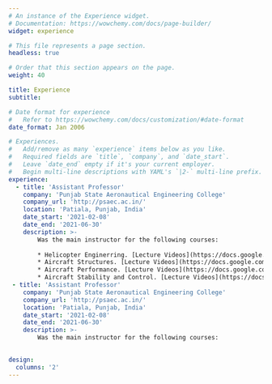 ```yaml
---
# An instance of the Experience widget.
# Documentation: https://wowchemy.com/docs/page-builder/
widget: experience

# This file represents a page section.
headless: true

# Order that this section appears on the page.
weight: 40

title: Experience
subtitle:

# Date format for experience
#   Refer to https://wowchemy.com/docs/customization/#date-format
date_format: Jan 2006

# Experiences.
#   Add/remove as many `experience` items below as you like.
#   Required fields are `title`, `company`, and `date_start`.
#   Leave `date_end` empty if it's your current employer.
#   Begin multi-line descriptions with YAML's `|2-` multi-line prefix.
experience:
  - title: 'Assistant Professor'
    company: 'Punjab State Aeronautical Engineering College'
    company_url: 'http://psaec.ac.in/'
    location: 'Patiala, Punjab, India'
    date_start: '2021-02-08'
    date_end: '2021-06-30'
    description: >-
        Was the main instructor for the following courses:
        
        * Helicopter Enginerring. [Lecture Videos](https://docs.google.com/spreadsheets/d/1AEPxIMOgEb1ugyfhm1m2em8rf6vkH-aT/edit##gid=1887361301) 
        * Aircraft Structures. [Lecture Videos](https://docs.google.com/spreadsheets/d/1ZY95AMYS4pkHM7tr8uFe5Uq-Hl_-s4fF/edit##gid=1196452268)
        * Aircraft Performance. [Lecture Videos](https://docs.google.com/spreadsheets/d/1GF9zuYyKVXGzaKoV5Wqrcd9PTtAVyR0F/edit#gid=1458694770)
        * Aircraft Stability and Control. [Lecture Videos](https://docs.google.com/spreadsheets/d/1uGu29oBwKBpaWH42YdNj9bxoFhZ3Qj9V/edit#gid=287325547)
 - title: 'Assistant Professor'
    company: 'Punjab State Aeronautical Engineering College'
    company_url: 'http://psaec.ac.in/'
    location: 'Patiala, Punjab, India'
    date_start: '2021-02-08'
    date_end: '2021-06-30'
    description: >-
        Was the main instructor for the following courses:
      

design:
  columns: '2'
---
```

